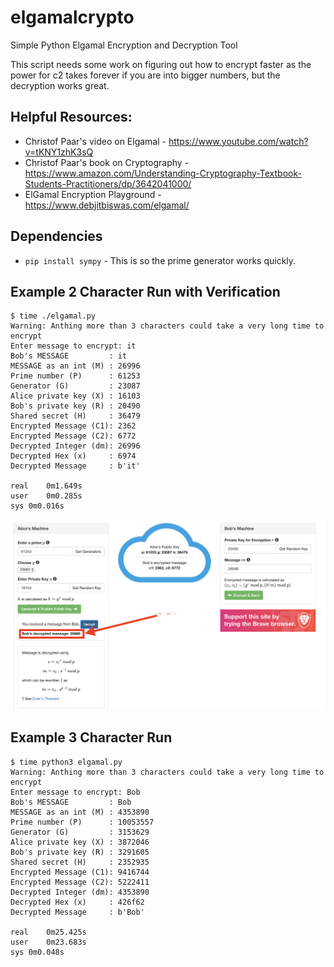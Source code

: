 # elgamalcrypto
Simple Python Elgamal Encryption and Decryption Tool

This script needs some work on figuring out how to encrypt faster as the power for c2 takes forever if you are into bigger numbers, but the decryption works great.

## Helpful Resources:
- Christof Paar's video on Elgamal - https://www.youtube.com/watch?v=tKNY1zhK3sQ
- Christof Paar's book on Cryptography - https://www.amazon.com/Understanding-Cryptography-Textbook-Students-Practitioners/dp/3642041000/
- ElGamal Encryption Playground - https://www.debjitbiswas.com/elgamal/

## Dependencies

- `pip install sympy` - This is so the prime generator works quickly.

## Example 2 Character Run with Verification

```
$ time ./elgamal.py
Warning: Anthing more than 3 characters could take a very long time to encrypt
Enter message to encrypt: it
Bob's MESSAGE         : it
MESSAGE as an int (M) : 26996
Prime number (P)      : 61253
Generator (G)         : 23087
Alice private key (X) : 16103
Bob's private key (R) : 20490
Shared secret (H)     : 36479
Encrypted Message (C1): 2362
Encrypted Message (C2): 6772
Decrypted Integer (dm): 26996
Decrypted Hex (x)     : 6974
Decrypted Message     : b'it'

real	0m1.649s
user	0m0.285s
sys	0m0.016s
```
![](elgamal_run.png)

## Example 3 Character Run

```
$ time python3 elgamal.py
Warning: Anthing more than 3 characters could take a very long time to encrypt
Enter message to encrypt: Bob
Bob's MESSAGE         : Bob
MESSAGE as an int (M) : 4353890
Prime number (P)      : 10053557
Generator (G)         : 3153629
Alice private key (X) : 3872046
Bob's private key (R) : 3291605
Shared secret (H)     : 2352935
Encrypted Message (C1): 9416744
Encrypted Message (C2): 5222411
Decrypted Integer (dm): 4353890
Decrypted Hex (x)     : 426f62
Decrypted Message     : b'Bob'

real	0m25.425s
user	0m23.683s
sys	0m0.048s
```
